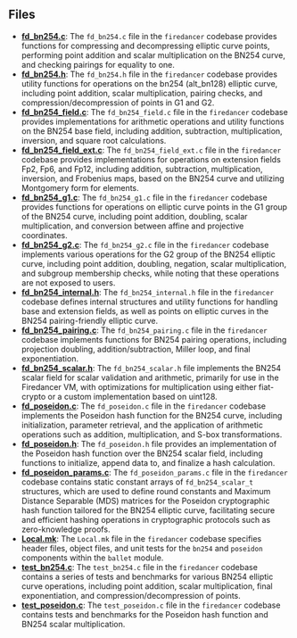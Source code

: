 
## Files
- **[fd_bn254.c](bn254/fd_bn254.c.driver.md)**: The `fd_bn254.c` file in the `firedancer` codebase provides functions for compressing and decompressing elliptic curve points, performing point addition and scalar multiplication on the BN254 curve, and checking pairings for equality to one.
- **[fd_bn254.h](bn254/fd_bn254.h.driver.md)**: The `fd_bn254.h` file in the `firedancer` codebase provides utility functions for operations on the bn254 (alt_bn128) elliptic curve, including point addition, scalar multiplication, pairing checks, and compression/decompression of points in G1 and G2.
- **[fd_bn254_field.c](bn254/fd_bn254_field.c.driver.md)**: The `fd_bn254_field.c` file in the `firedancer` codebase provides implementations for arithmetic operations and utility functions on the BN254 base field, including addition, subtraction, multiplication, inversion, and square root calculations.
- **[fd_bn254_field_ext.c](bn254/fd_bn254_field_ext.c.driver.md)**: The `fd_bn254_field_ext.c` file in the `firedancer` codebase provides implementations for operations on extension fields Fp2, Fp6, and Fp12, including addition, subtraction, multiplication, inversion, and Frobenius maps, based on the BN254 curve and utilizing Montgomery form for elements.
- **[fd_bn254_g1.c](bn254/fd_bn254_g1.c.driver.md)**: The `fd_bn254_g1.c` file in the `firedancer` codebase provides functions for operations on elliptic curve points in the G1 group of the BN254 curve, including point addition, doubling, scalar multiplication, and conversion between affine and projective coordinates.
- **[fd_bn254_g2.c](bn254/fd_bn254_g2.c.driver.md)**: The `fd_bn254_g2.c` file in the `firedancer` codebase implements various operations for the G2 group of the BN254 elliptic curve, including point addition, doubling, negation, scalar multiplication, and subgroup membership checks, while noting that these operations are not exposed to users.
- **[fd_bn254_internal.h](bn254/fd_bn254_internal.h.driver.md)**: The `fd_bn254_internal.h` file in the `firedancer` codebase defines internal structures and utility functions for handling base and extension fields, as well as points on elliptic curves in the BN254 pairing-friendly elliptic curve.
- **[fd_bn254_pairing.c](bn254/fd_bn254_pairing.c.driver.md)**: The `fd_bn254_pairing.c` file in the `firedancer` codebase implements functions for BN254 pairing operations, including projection doubling, addition/subtraction, Miller loop, and final exponentiation.
- **[fd_bn254_scalar.h](bn254/fd_bn254_scalar.h.driver.md)**: The `fd_bn254_scalar.h` file implements the BN254 scalar field for scalar validation and arithmetic, primarily for use in the Firedancer VM, with optimizations for multiplication using either fiat-crypto or a custom implementation based on uint128.
- **[fd_poseidon.c](bn254/fd_poseidon.c.driver.md)**: The `fd_poseidon.c` file in the `firedancer` codebase implements the Poseidon hash function for the BN254 curve, including initialization, parameter retrieval, and the application of arithmetic operations such as addition, multiplication, and S-box transformations.
- **[fd_poseidon.h](bn254/fd_poseidon.h.driver.md)**: The `fd_poseidon.h` file provides an implementation of the Poseidon hash function over the BN254 scalar field, including functions to initialize, append data to, and finalize a hash calculation.
- **[fd_poseidon_params.c](bn254/fd_poseidon_params.c.driver.md)**: The `fd_poseidon_params.c` file in the `firedancer` codebase contains static constant arrays of `fd_bn254_scalar_t` structures, which are used to define round constants and Maximum Distance Separable (MDS) matrices for the Poseidon cryptographic hash function tailored for the BN254 elliptic curve, facilitating secure and efficient hashing operations in cryptographic protocols such as zero-knowledge proofs.
- **[Local.mk](bn254/Local.mk.driver.md)**: The `Local.mk` file in the `firedancer` codebase specifies header files, object files, and unit tests for the `bn254` and `poseidon` components within the `ballet` module.
- **[test_bn254.c](bn254/test_bn254.c.driver.md)**: The `test_bn254.c` file in the `firedancer` codebase contains a series of tests and benchmarks for various BN254 elliptic curve operations, including point addition, scalar multiplication, final exponentiation, and compression/decompression of points.
- **[test_poseidon.c](bn254/test_poseidon.c.driver.md)**: The `test_poseidon.c` file in the `firedancer` codebase contains tests and benchmarks for the Poseidon hash function and BN254 scalar multiplication.
